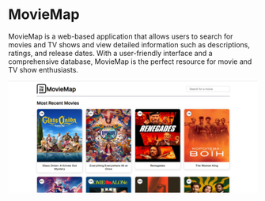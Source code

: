 # MovieMap

MovieMap is a web-based application that allows users to search for movies and TV shows and view detailed information such as descriptions, ratings, and release dates. With a user-friendly interface and a comprehensive database, MovieMap is the perfect resource for movie and TV show enthusiasts.

![](https://github.com/parthtyagii/MovieApp/blob/master/Screenshot%20.png)

